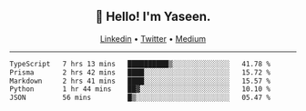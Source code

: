 <h2 align="center">👋 Hello! I'm Yaseen.</h2>
<p align="center">
  <a href="https://www.linkedin.com/in/yaseenkc/">Linkedin</a> •
  <a href="https://twitter.com/yaseeenkc">Twitter</a> •
  <a href="https://medium.com/@yaseen-kc">Medium</a>
</p>


<!--- 🔭 I’m currently working at []() as an  -->
<!--- - 💬 Ask me about **Javascript, React and Git** -->
<!--- - 📫 How to reach me: [@kc.yaseen](https://instagram.com/kc.yaseen) on Instagram -->
<!--- - ⚡ Fun fact: Big Fan of the :zap: emoji -->

-------

<!--START_SECTION:waka-->

```txt
TypeScript   7 hrs 13 mins   ██████████▒░░░░░░░░░░░░░░   41.78 %
Prisma       2 hrs 42 mins   ████░░░░░░░░░░░░░░░░░░░░░   15.72 %
Markdown     2 hrs 41 mins   ████░░░░░░░░░░░░░░░░░░░░░   15.57 %
Python       1 hr 44 mins    ██▓░░░░░░░░░░░░░░░░░░░░░░   10.10 %
JSON         56 mins         █▒░░░░░░░░░░░░░░░░░░░░░░░   05.47 %
```

<!--END_SECTION:waka-->
